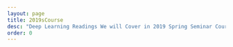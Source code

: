 ```yaml
---
layout: page
title: 2019sCourse
desc: "Deep Learning Readings We will Cover in 2019 Spring Seminar Course / Every Friday from 9:30am-12noon in Rice 011"
order: 0
---
```

